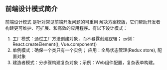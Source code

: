## 前端设计模式简介

前端设计模式 是针对常见前端开发问题的可重用 解决方案模版，它们帮助开发者构建更可维护、可扩展、和高效的应用程序。有以下设计模式：
1. 工厂模式：通过工厂方法创建对象，而不暴露创建逻辑； 示例：React.createElement(), Vue.component()
2. 单例模式：确保一个类只有一个实例； 应用：全局状态管理(Redux store), 配置对象
3. 建造者模式：分步骤构建复杂对象；示例：Web组件配置，复杂表单构建。

